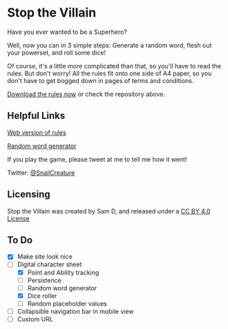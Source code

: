# Stop the Villain

Have you ever wanted to be a Superhero?

Well, now you can in 3 simple steps: Generate a random word, flesh out your powerset, and roll some dice!

Of course, it's a little more complicated than that, so you'll have to read the rules. But don't worry! All the rules fit onto one side of A4 paper, so you don't have to get bogged down in pages of terms and conditions.

[Download the rules now](https://github.com/snailcreature/stopthevillain/raw/master/files/StopTheVillainVer0-4-1-beta.pdf) or check the repository above.

## Helpful Links

[Web version of rules](https://snailcreature.github.io/stopthevillain/)

[Random word generator](https://www.textfixer.com/tools/random-words.php)

If you play the game, please tweet at me to tell me how it went!

Twitter: [@SnailCreature](https://twitter.com/SnailCreature)

## Licensing

Stop the Villain was created by Sam D, and released under a [CC BY 4.0 License](https://creativecommons.org/licenses/by/4.0/)




## To Do
   - [x] Make site look nice
   - [ ] Digital character sheet
     - [x] Point and Ability tracking
     - [ ] Persistence
     - [ ] Random word generator
     - [x] Dice roller
     - [ ] Random placeholder values
   - [ ] Collapsible navigation bar in mobile view
   - [ ] Custom URL
